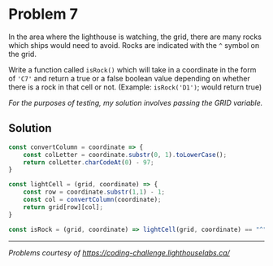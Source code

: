 # Problem 7

In the area where the lighthouse is watching, the grid, there are many rocks which ships would need to avoid. Rocks are indicated with the `^` symbol on the grid.

Write a function called `isRock()` which will take in a coordinate in the form of `'C7'` and return a true or a false boolean value depending on whether there is a rock in that cell or not. (Example: `isRock('D1')`; would return true)

*For the purposes of testing, my solution involves passing the GRID variable.*

## Solution

```javascript
const convertColumn = coordinate => {
    const colLetter = coordinate.substr(0, 1).toLowerCase();
    return colLetter.charCodeAt(0) - 97;
}

const lightCell = (grid, coordinate) => {
    const row = coordinate.substr(1,1) - 1;
    const col = convertColumn(coordinate);
    return grid[row][col];
}

const isRock = (grid, coordinate) => lightCell(grid, coordinate) == "^";
```

---

*Problems courtesy of https://coding-challenge.lighthouselabs.ca/*